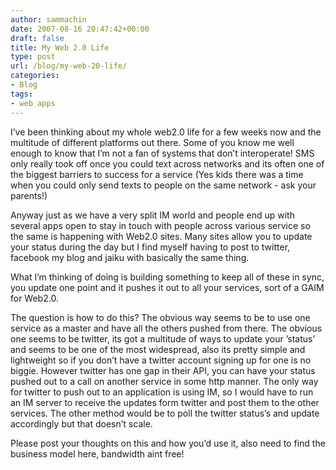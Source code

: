 ```yaml
---
author: sammachin
date: 2007-08-16 20:47:42+00:00
draft: false
title: My Web 2.0 Life
type: post
url: /blog/my-web-20-life/
categories:
- Blog
tags:
- web apps
---
```


I’ve been thinking about my whole web2.0 life for a few weeks now and the multitude of different platforms out there. Some of you know me well enough to know that I’m not a fan of systems that don’t interoperate! SMS only really took off once you could text across networks and its often one of the biggest barriers to success for a service (Yes kids there was a time when you could only send texts to people on the same network - ask your parents!)

Anyway just as we have a very split IM world and people end up with several apps open to stay in touch with people across various service so the same is happening with Web2.0 sites. Many sites allow you to update your status during the day but I find myself having to post to twitter, facebook my blog and jaiku with basically the same thing.

What I’m thinking of doing is building something to keep all of these in sync, you update one point and it pushes it out to all your services, sort of a GAIM for Web2.0.

The question is how to do this? The obvious way seems to be to use one service as a master and have all the others pushed from there. The obvious one seems to be twitter, its got a multitude of ways to update your ’status’ and seems to be one of the most widespread, also its pretty simple and lightweight so if you don’t have a twitter account signing up for one is no biggie. However twitter has one gap in their API, you can have your status pushed out to a call on another service in some http manner. The only way for twitter to push out to an application is using IM, so I would have to run an IM server to receive the updates form twitter and post them to the other services. The other method would be to poll the twitter status’s and update accordingly but that doesn’t scale.

Please post your thoughts on this and how you’d use it, also need to find the business model here, bandwidth aint free!

